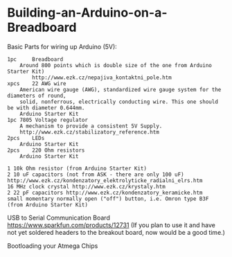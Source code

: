 # Building-an-Arduino-on-a-Breadboard

Basic Parts for wiring up Arduino (5V):
  
  	1pc 	Breadboard
		Around 800 points which is double size of the one from Arduino Starter Kit)   
        	http://www.ezk.cz/nepajiva_kontaktni_pole.htm
  	xpcs 	22 AWG wire
		American wire gauge (AWG), standardized wire gauge system for the diameters of round,
		solid, nonferrous, electrically conducting wire. This one should be with diameter 0.644mm.
		Arduino Starter Kit
	1pc	7805 Voltage regulator
		A mechanism to provide a consistent 5V Supply.
		http://www.ezk.cz/stabilizatory_reference.htm
	2pcs	LEDs
		Arduino Starter Kit
	2pcs	220 Ohm resistors
		Arduino Starter Kit
		
    1 10k Ohm resistor (from Arduino Starter Kit) 
    2 10 uF capacitors (not from ASK - there are only 100 uF) http://www.ezk.cz/kondenzatory_elektrolyticke_radialni_elrs.htm
    16 MHz clock crystal http://www.ezk.cz/krystaly.htm
    2 22 pF capacitors http://www.ezk.cz/kondenzatory_keramicke.htm
    small momentary normally open ("off") button, i.e. Omron type B3F (from Arduino Starter Kit) 
    
USB to Serial Communication Board
    https://www.sparkfun.com/products/12731 (If you plan to use it and have not yet soldered headers to the breakout board, now                would be a good time.)
    
Bootloading your Atmega Chips
    
          
         
    
